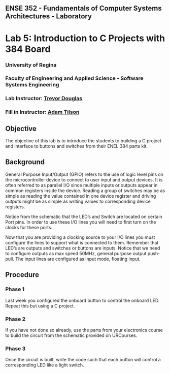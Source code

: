 ## ENSE 352 - Fundamentals of Computer Systems Architectures - Laboratory

# Lab 5: Introduction to C Projects with 384 Board

### University of Regina
### Faculty of Engineering and Applied Science - Software Systems Engineering

### Lab Instructor: [Trevor Douglas](mailto:trevor.douglas@uregina.ca)
### Fill in Instructor: [Adam Tilson](mailto:adam.tilson@uregina.ca)

## Objective

The objective of this lab is to introduce the students to building a C project and interface to buttons and switches from their ENEL 384 parts kit.

## Background

General Purpose Input/Output (GPIO) refers to the use of logic level pins on the microcontroller device to connect to user input and output devices. It is often referred to as parallel I/O since multiple inputs or outputs appear in common registers inside the device. Reading a group of switches may be as simple as reading the value contained in one device register and driving outputs might be as simple as writing values to corresponding device registers.

Notice from the schematic that the LED’s and Switch are located on certain Port pins. In order to use these I/O lines you will need to first turn on the clocks for these ports.

Now that you are providing a clocking source to your I/O lines you must configure the lines to support what is connected to them. Remember that LED’s are outputs and switches or buttons are inputs. Notice that we need to configure outputs as max speed 50MHz, general purpose output push-pull. The input lines are configured as input mode, floating input.

## Procedure

### Phase 1
Last week you configured the onboard button to control the onboard LED. Repeat this but using a C project.

### Phase 2
If you have not done so already, use the parts from your electronics course to build the circuit from the schematic provided on URCourses.

### Phase 3
Once the circuit is built, write the code such that each button will control a corresponding LED like a light switch.
